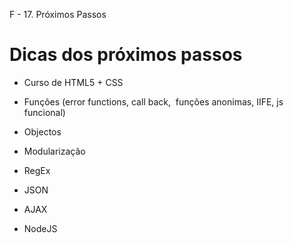 F - 17. Próximos Passos

# Dicas dos próximos passos

- Curso de HTML5 + CSS 

- Funções (error functions, call back,  funções anonimas, IIFE, js funcional)
- Objectos
- Modularização
- RegEx
- JSON
- AJAX
- NodeJS